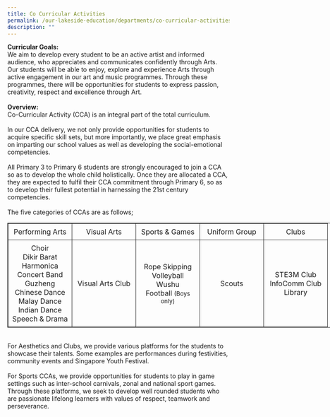 ```yaml
---
title: Co Curricular Activities
permalink: /our-lakeside-education/departments/co-curricular-activities/
description: ""
---
```




<b>Curricular Goals:</b><br>
We aim to develop every student to be an active artist and informed audience, who appreciates and communicates confidently through Arts. Our students will be able to enjoy, explore and experience Arts through active engagement in our art and music programmes. Through these programmes, there will be opportunities for students to express passion, creativity, respect and excellence through Art.
<br><br>
<b>Overview:</b>
<br>
Co-Curricular Activity (CCA) is an integral part of the total curriculum.
<br><br>
In our CCA delivery, we not only provide opportunities for students to acquire specific skill sets, but more importantly, we place great emphasis on imparting our school values as well as developing the social-emotional competencies.
<br><br>
All Primary 3 to Primary 6 students are strongly encouraged to join a CCA so as to develop the whole child holistically. Once they are allocated a CCA, they are expected to fulfil their CCA commitment through Primary 6, so as to develop their fullest potential in harnessing the 21st century competencies.
<br><br>
The five categories of CCAs are as follows;
<br>
<table style="border: 1px solid rgb(42, 42, 42); width: 773px;">
<tbody class="" style="margin: 0px; outline: 0px; padding: 0px;">
<tr>
<td width="128" style="padding: 8px; text-align: center; vertical-align: middle; border: 1px solid rgb(42, 42, 42);">Performing Arts</td>
<td width="128" style="padding: 8px; text-align: center; vertical-align: middle; border: 1px solid rgb(42, 42, 42);">Visual Arts</td>
<td width="128" style="padding: 8px; text-align: center; vertical-align: middle; border: 1px solid rgb(42, 42, 42);">Sports &amp; Games</td>
<td width="128" style="padding: 8px; text-align: center; vertical-align: middle; border: 1px solid rgb(42, 42, 42);">Uniform Group</td>
<td width="128" style="padding: 8px; text-align: center; vertical-align: middle; border: 1px solid rgb(42, 42, 42);">Clubs</td>
</tr>
<tr>
<td width="128" style="padding: 8px; text-align: center; vertical-align: middle; border: 1px solid rgb(42, 42, 42);">Choir<br>Dikir Barat<br>Harmonica<br>Concert Band<br>Guzheng<br>Chinese Dance<br>Malay Dance<br>Indian Dance<br>Speech & Drama
</td>
<td width="128" style="padding: 8px; text-align: center; vertical-align: middle; border: 1px solid rgb(42, 42, 42);">Visual Arts Club</td>
<td width="128" style="padding: 8px; text-align: center; vertical-align: middle; border: 1px solid rgb(42, 42, 42);">Rope Skipping<br>Volleyball<br>Wushu
	<br>Football <span style="font-size:10pt;">(Boys only)</span>
</td>
<td width="128" style="padding: 8px; text-align: center; vertical-align: middle; border: 1px solid rgb(42, 42, 42);">Scouts</td>
<td width="128" style="padding: 8px; text-align: center; vertical-align: middle; border: 1px solid rgb(42, 42, 42);">STE3M Club<br>InfoComm Club
<br>Library</td>
</tr>
</tbody>
</table>
<br>	
For Aesthetics and Clubs, we provide various platforms for the students to showcase their talents. Some examples are performances during festivities, community events and Singapore Youth Festival.
<br><br>
For Sports CCAs, we provide opportunities for students to play in game settings such as inter-school carnivals, zonal and national sport games. Through these platforms, we seek to develop well rounded students who are passionate lifelong learners with values of respect, teamwork and perseverance.